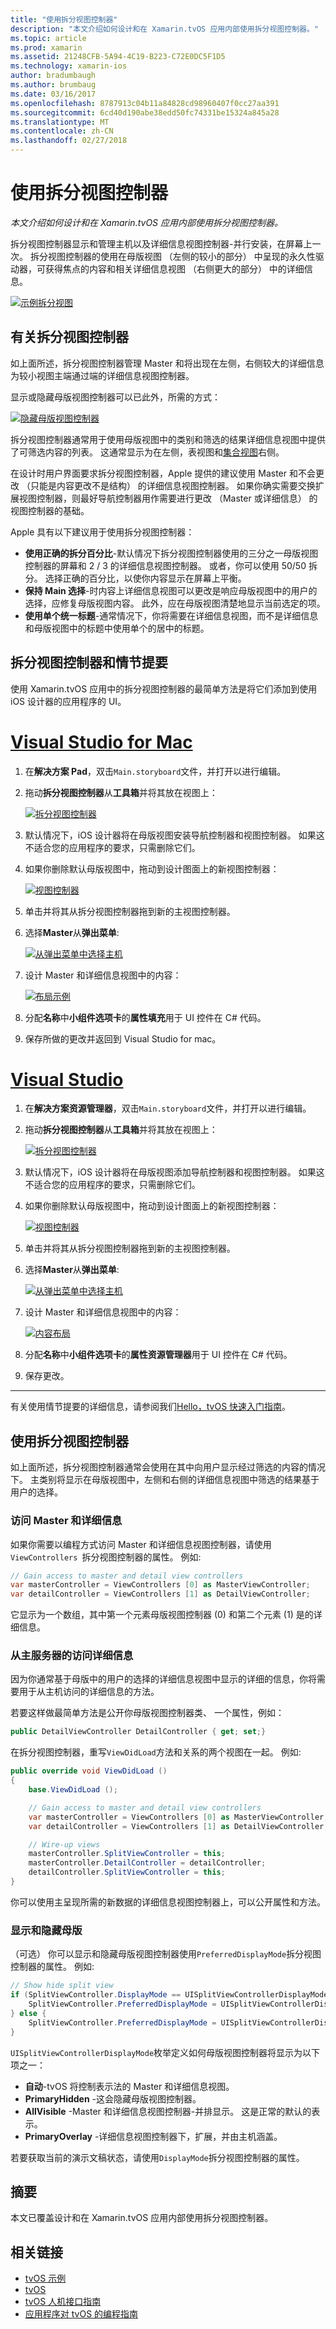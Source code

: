 ```yaml
---
title: "使用拆分视图控制器"
description: "本文介绍如何设计和在 Xamarin.tvOS 应用内部使用拆分视图控制器。"
ms.topic: article
ms.prod: xamarin
ms.assetid: 21248CFB-5A94-4C19-B223-C72E0DC5F1D5
ms.technology: xamarin-ios
author: bradumbaugh
ms.author: brumbaug
ms.date: 03/16/2017
ms.openlocfilehash: 8787913c04b11a84828cd98960407f0cc27aa391
ms.sourcegitcommit: 6cd40d190abe38edd50fc74331be15324a845a28
ms.translationtype: MT
ms.contentlocale: zh-CN
ms.lasthandoff: 02/27/2018
---
```

# <a name="working-with-split-view-controllers"></a>使用拆分视图控制器

_本文介绍如何设计和在 Xamarin.tvOS 应用内部使用拆分视图控制器。_


拆分视图控制器显示和管理主机以及详细信息视图控制器-并行安装，在屏幕上一次。 拆分视图控制器的使用在母版视图 （左侧的较小的部分） 中呈现的永久性驱动器，可获得焦点的内容和相关详细信息视图 （右侧更大的部分） 中的详细信息。

[ ![](split-views-images/intro01.png "示例拆分视图")](split-views-images/intro01.png)

<a name="About-Split-View-Controllers" />

## <a name="about-split-view-controllers"></a>有关拆分视图控制器

如上面所述，拆分视图控制器管理 Master 和将出现在左侧，右侧较大的详细信息为较小视图主端通过端的详细信息视图控制器。 

显示或隐藏母版视图控制器可以已此外，所需的方式： 

[ ![](split-views-images/intro02.png "隐藏母版视图控制器")](split-views-images/intro02.png)

拆分视图控制器通常用于使用母版视图中的类别和筛选的结果详细信息视图中提供了可筛选内容的列表。 这通常显示为在左侧，表视图和[集合视图](~/ios/tvos/user-interface/collection-views.md)右侧。

在设计时用户界面要求拆分视图控制器，Apple 提供的建议使用 Master 和不会更改 （只能是内容更改不是结构） 的详细信息视图控制器。 如果你确实需要交换扩展视图控制器，则最好导航控制器用作需要进行更改 （Master 或详细信息） 的视图控制器的基础。

Apple 具有以下建议用于使用拆分视图控制器：

- **使用正确的拆分百分比**-默认情况下拆分视图控制器使用的三分之一母版视图控制器的屏幕和 2 / 3 的详细信息视图控制器。 或者，你可以使用 50/50 拆分。 选择正确的百分比，以使你内容显示在屏幕上平衡。
- **保持 Main 选择**-时内容上详细信息视图可以更改是响应母版视图中的用户的选择，应修复母版视图内容。 此外，应在母版视图清楚地显示当前选定的项。
- **使用单个统一标题**-通常情况下，你将需要在详细信息视图，而不是详细信息和母版视图中的标题中使用单个的居中的标题。

<a name="Split-View-Controllers-and-Storyboards" />

## <a name="split-view-controllers-and-storyboards"></a>拆分视图控制器和情节提要

使用 Xamarin.tvOS 应用中的拆分视图控制器的最简单方法是将它们添加到使用 iOS 设计器的应用程序的 UI。

# <a name="visual-studio-for-mactabvsmac"></a>[Visual Studio for Mac](#tab/vsmac)

1. 在**解决方案 Pad**，双击`Main.storyboard`文件，并打开以进行编辑。
1. 拖动**拆分视图控制器**从**工具箱**并将其放在视图上： 

    [ ![](split-views-images/activity01.png "拆分视图控制器")](split-views-images/activity01.png)
1. 默认情况下，iOS 设计器将在母版视图安装导航控制器和视图控制器。 如果这不适合您的应用程序的要求，只需删除它们。
1. 如果你删除默认母版视图中，拖动到设计图面上的新视图控制器： 

    [ ![](split-views-images/activity02.png "视图控制器")](split-views-images/activity02.png)
1. 单击并将其从拆分视图控制器拖到新的主视图控制器。 
1. 选择**Master**从**弹出菜单**: 

    [ ![](split-views-images/activity03.png "从弹出菜单中选择主机")](split-views-images/activity03.png)
1. 设计 Master 和详细信息视图中的内容： 

    [ ![](split-views-images/activity04.png "布局示例")](split-views-images/activity04.png)
1. 分配**名称**中**小组件选项卡**的**属性填充**用于 UI 控件在 C# 代码。
1. 保存所做的更改并返回到 Visual Studio for mac。

# <a name="visual-studiotabvswin"></a>[Visual Studio](#tab/vswin)

1. 在**解决方案资源管理器**，双击`Main.storyboard`文件，并打开以进行编辑。
1. 拖动**拆分视图控制器**从**工具箱**并将其放在视图上： 

    [ ![](split-views-images/activity01-vs.png "拆分视图控制器")](split-views-images/activity01-vs.png)
1. 默认情况下，iOS 设计器将在母版视图添加导航控制器和视图控制器。 如果这不适合您的应用程序的要求，只需删除它们。
1. 如果你删除默认母版视图中，拖动到设计图面上的新视图控制器： 

    [ ![](split-views-images/activity02-vs.png "视图控制器")](split-views-images/activity02-vs.png)
1. 单击并将其从拆分视图控制器拖到新的主视图控制器。 
1. 选择**Master**从**弹出菜单**: 

    [ ![](split-views-images/activity03-vs.png "从弹出菜单中选择主机")](split-views-images/activity03-vs.png)
1. 设计 Master 和详细信息视图中的内容： 

    [ ![](split-views-images/activity04.png "内容布局")](split-views-images/activity04.png)
1. 分配**名称**中**小组件选项卡**的**属性资源管理器**用于 UI 控件在 C# 代码。
1. 保存更改。
    
-----

有关使用情节提要的详细信息，请参阅我们[Hello，tvOS 快速入门指南](~/ios/tvos/get-started/hello-tvos.md)。

<a name="Working-with-Split-View-Controllers" />

## <a name="working-with-split-view-controllers"></a>使用拆分视图控制器

如上面所述，拆分视图控制器通常会使用在其中向用户显示经过筛选的内容的情况下。 主类别将显示在母版视图中，左侧和右侧的详细信息视图中筛选的结果基于用户的选择。

<a name="Accessing-Master-and-Detail" />

### <a name="accessing-master-and-detail"></a>访问 Master 和详细信息

如果你需要以编程方式访问 Master 和详细信息视图控制器，请使用`ViewControllers `拆分视图控制器的属性。 例如:

```csharp
// Gain access to master and detail view controllers
var masterController = ViewControllers [0] as MasterViewController;
var detailController = ViewControllers [1] as DetailViewController;
```

它显示为一个数组，其中第一个元素母版视图控制器 (0) 和第二个元素 (1) 是的详细信息。

<a name="Accessing-Detail-from-Master" />

### <a name="accessing-detail-from-master"></a>从主服务器的访问详细信息

因为你通常基于母版中的用户的选择的详细信息视图中显示的详细的信息，你将需要用于从主机访问的详细信息的方法。

若要这样做最简单方法是公开你母版视图控制器类、 一个属性，例如：

```csharp
public DetailViewController DetailController { get; set;}
```

在拆分视图控制器，重写`ViewDidLoad`方法和关系的两个视图在一起。 例如:

```csharp
public override void ViewDidLoad ()
{
    base.ViewDidLoad ();

    // Gain access to master and detail view controllers
    var masterController = ViewControllers [0] as MasterViewController;
    var detailController = ViewControllers [1] as DetailViewController;

    // Wire-up views
    masterController.SplitViewController = this;
    masterController.DetailController = detailController;
    detailController.SplitViewController = this;
}
```

你可以使用主呈现所需的新数据的详细信息视图控制器上，可以公开属性和方法。

<a name="Showing-and-Hiding-Master" />

### <a name="showing-and-hiding-master"></a>显示和隐藏母版

（可选） 你可以显示和隐藏母版视图控制器使用`PreferredDisplayMode`拆分视图控制器的属性。 例如:

```csharp
// Show hide split view
if (SplitViewController.DisplayMode == UISplitViewControllerDisplayMode.PrimaryHidden) {
    SplitViewController.PreferredDisplayMode = UISplitViewControllerDisplayMode.AllVisible;
} else {
    SplitViewController.PreferredDisplayMode = UISplitViewControllerDisplayMode.PrimaryHidden;
}
```

`UISplitViewControllerDisplayMode`枚举定义如何母版视图控制器将显示为以下项之一：

- **自动**-tvOS 将控制表示法的 Master 和详细信息视图。
- **PrimaryHidden** -这会隐藏母版视图控制器。
- **AllVisible** -Master 和详细信息视图控制器-并排显示。 这是正常的默认的表示。
- **PrimaryOverlay** -详细信息视图控制器下，扩展，并由主机涵盖。

若要获取当前的演示文稿状态，请使用`DisplayMode`拆分视图控制器的属性。

<a name="Summary" />

## <a name="summary"></a>摘要

本文已覆盖设计和在 Xamarin.tvOS 应用内部使用拆分视图控制器。



## <a name="related-links"></a>相关链接

- [tvOS 示例](https://developer.xamarin.com/samples/tvos/all/)
- [tvOS](https://developer.apple.com/tvos/)
- [tvOS 人机接口指南](https://developer.apple.com/tvos/human-interface-guidelines/)
- [应用程序对 tvOS 的编程指南](https://developer.apple.com/library/prerelease/tvos/documentation/General/Conceptual/AppleTV_PG/)
